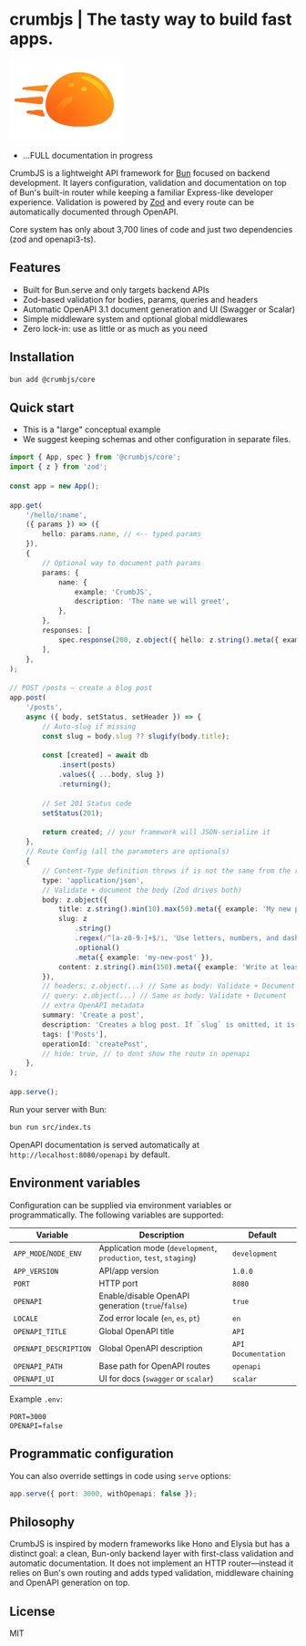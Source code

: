 # crumbjs | The tasty way to build fast apps.

<img src="https://raw.githubusercontent.com/tuplescompany/crumbjs/refs/heads/main/logo/crumbjs.png" alt="CrumbJS Logo" width="200"/>

- ...FULL documentation in progress

CrumbJS is a lightweight API framework for [Bun](https://bun.com/) focused on backend development. It layers configuration, validation and documentation on top of Bun's built-in router while keeping a familiar Express-like developer experience. Validation is powered by [Zod](https://github.com/colinhacks/zod) and every route can be automatically documented through OpenAPI.

Core system has only about 3,700 lines of code and just two dependencies (zod and openapi3-ts).

## Features

- Built for Bun.serve and only targets backend APIs
- Zod-based validation for bodies, params, queries and headers
- Automatic OpenAPI 3.1 document generation and UI (Swagger or Scalar)
- Simple middleware system and optional global middlewares
- Zero lock-in: use as little or as much as you need

## Installation

```bash
bun add @crumbjs/core
```

## Quick start

- This is a "large" conceptual example
- We suggest keeping schemas and other configuration in separate files.

```ts
import { App, spec } from '@crumbjs/core';
import { z } from 'zod';

const app = new App();

app.get(
	'/hello/:name',
	({ params }) => ({
		hello: params.name, // <-- typed params
	}),
	{
		// Optional way to document path params
		params: {
			name: {
				example: 'CrumbJS',
				description: 'The name we will greet',
			},
		},
		responses: [
			spec.response(200, z.object({ hello: z.string().meta({ example: 'CrumbJS' }) })), // <-- Document 200 response with spec helper
		],
	},
);

// POST /posts — create a blog post
app.post(
	'/posts',
	async ({ body, setStatus, setHeader }) => {
		// Auto-slug if missing
		const slug = body.slug ?? slugify(body.title);

		const [created] = await db
			.insert(posts)
			.values({ ...body, slug })
			.returning();

		// Set 201 Status code
		setStatus(201);

		return created; // your framework will JSON-serialize it
	},
	// Route Config (all the parameters are optionals)
	{
		// Content-Type definition throws if is not the same from the request (also document openapi media type)
		type: 'application/json',
		// Validate + document the body (Zod drives both)
		body: z.object({
			title: z.string().min(10).max(50).meta({ example: 'My new post' }),
			slug: z
				.string()
				.regex(/^[a-z0-9-]+$/i, 'Use letters, numbers, and dashes only')
				.optional()
				.meta({ example: 'my-new-post' }),
			content: z.string().min(150).meta({ example: 'Write at least 150 chars of useful content...' }),
		}),
		// headers: z.object(...) // Same as body: Validate + Document
		// query: z.object(...) // Same as body: Validate + Document
		// extra OpenAPI metadata
		summary: 'Create a post',
		description: 'Creates a blog post. If `slug` is omitted, it is generated from `title`.',
		tags: ['Posts'],
		operationId: 'createPost',
		// hide: true, // to dont show the route in openapi
	},
);

app.serve();
```

Run your server with Bun:

```bash
bun run src/index.ts
```

OpenAPI documentation is served automatically at `http://localhost:8080/openapi` by default.

## Environment variables

Configuration can be supplied via environment variables or programmatically. The following variables are supported:

| Variable              | Description                                                       | Default             |
| --------------------- | ----------------------------------------------------------------- | ------------------- |
| `APP_MODE`/`NODE_ENV` | Application mode (`development`, `production`, `test`, `staging`) | `development`       |
| `APP_VERSION`         | API/app version                                                   | `1.0.0`             |
| `PORT`                | HTTP port                                                         | `8080`              |
| `OPENAPI`             | Enable/disable OpenAPI generation (`true`/`false`)                | `true`              |
| `LOCALE`              | Zod error locale (`en`, `es`, `pt`)                               | `en`                |
| `OPENAPI_TITLE`       | Global OpenAPI title                                              | `API`               |
| `OPENAPI_DESCRIPTION` | Global OpenAPI description                                        | `API Documentation` |
| `OPENAPI_PATH`        | Base path for OpenAPI routes                                      | `openapi`           |
| `OPENAPI_UI`          | UI for docs (`swagger` or `scalar`)                               | `scalar`            |

Example `.env`:

```env
PORT=3000
OPENAPI=false
```

## Programmatic configuration

You can also override settings in code using `serve` options:

```ts
app.serve({ port: 3000, withOpenapi: false });
```

## Philosophy

CrumbJS is inspired by modern frameworks like Hono and Elysia but has a distinct goal: a clean, Bun-only backend layer with first-class validation and automatic documentation. It does not implement an HTTP router—instead it relies on Bun's own routing and adds typed validation, middleware chaining and OpenAPI generation on top.

## License

MIT
